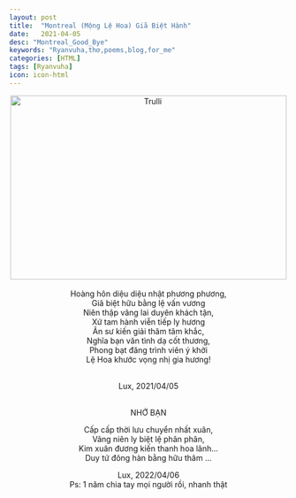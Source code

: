```yaml
---
layout: post
title:  "Montreal (Mộng Lệ Hoa) Giã Biệt Hành"
date:   2021-04-05
desc: "Montreal_Good_Bye"
keywords: "Ryanvuha,thơ,poems,blog,for_me"
categories: [HTML]
tags: [Ryanvuha]
icon: icon-html
---
```


<center>
  
  <img src="https://scontent.flux1-1.fna.fbcdn.net/v/t31.18172-8/22712472_10213203187090871_3634570151783334329_o.jpg?_nc_cat=105&ccb=1-3&_nc_sid=cdbe9c&_nc_ohc=_vKR49r1fGAAX-qG4Uz&_nc_ht=scontent.flux1-1.fna&oh=3c113ad199b221f7e3d1acd35d8e2651&oe=61202B2B" alt="Trulli" width="500" height="333">
  <br/> <br/>
Hoàng hôn diệu diệu nhật phương phương, <br/>
Giã biệt hữu bằng lệ vấn vương <br/>
Niên thập vãng lai duyên khách tận, <br/>
Xứ tam hành viễn tiếp ly hương <br/>
Ân sư kiến giải thâm tâm khắc, <br/>
Nghĩa bạn văn tình dạ cốt thương, <br/>
Phong bạt đăng trình viên ý khởi <br/>
Lệ Hoa khước vọng nhị gia hương! <br/><br/>

Lux, 2021/04/05 <br/>

<br/>
NHỚ BẠN
<br/>
  
Cấp cấp thời lưu chuyển nhất xuân, <br/>
Vãng niên ly biệt lệ phân phân, <br/>
Kim xuân đương kiến thanh hoa lãnh... <br/>
Duy tứ đông hàn bằng hữu thâm ... <br/>

Lux, 2022/04/06 <br/>
Ps: 1 năm chia tay mọi người rồi, nhanh thật <br/>
</center>
